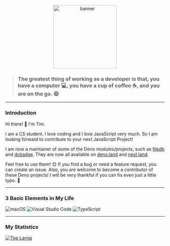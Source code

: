 <div align="center" height="200">
  <img height="200" src="https://mk0analyticsindf35n9.kinstacdn.com/wp-content/uploads/2018/12/developer-dribbble.gif" alt="banner" />
</div>

> ### The greatest thing of working as a developer is that, you have a computer :computer:, you have a cup of coffee :coffee:, and you are on the go. :smile:

---

### Introduction

Hi there! :wave: I'm Tim.

I am a CS student. I love coding and I love JavaScript very much. So I am looking forward to contribute to your next JavaScript Project!

I am now a maintainer of some of the Deno modules/projects, such as [filedb](https://github.com/jswildcards/filedb) and [dcbadge](https://github.com/jswildcards/dcbadge). They are now all available on [deno.land](https://deno.land) and [nest.land](https://nest.land).

Feel free to use them! :blush: If you find a bug or need a feature request, you can create an issue. Also, you are welcome to become a contributor of these Deno projects! I will be very thankful if you can fix even just a little typo. :pray:

---

### 3 Basic Elements in My Life

![macOS](https://img.shields.io/badge/macOS-292e33?style=flat-square&logo=apple&logoColor=ffffff)
![Visual Studio Code](https://img.shields.io/badge/Visual%20Studio%20Code-blue?style=flat-square&logo=visual-studio-code&logoColor=ffffff)
![TypeScript](https://flat.badgen.net/badge/icon/TypeScript?icon=typescript&label&labelColor=blue&color=blue)

---

### My Statistics

[![Top Langs](https://github-readme-stats.vercel.app/api/top-langs/?username=jswildcards&layout=compact)](https://github.com/anuraghazra/github-readme-stats)
